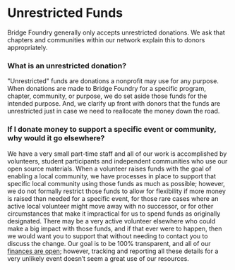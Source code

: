 # Unrestricted Funds

Bridge Foundry generally only accepts unrestricted donations. We ask that chapters and communities within our network explain this to donors appropriately.

### What is an unrestricted donation?
"Unrestricted" funds are donations a nonprofit may use for any purpose. When donations are made to Bridge Foundry for a specific program, chapter, community, or purpose, we do set aside those funds for the intended purpose. And, we clarify up front with donors that the funds are unrestricted just in case we need to reallocate the money down the road.

### If I donate money to support a specific event or community, why would it go elsewhere?
We have a very small part-time staff and all of our work is accomplished by volunteers, student participants and independent communities who use our open source materials.  When a volunteer raises funds with the goal of enabling a local community, we have processes in place to support that specific local community using those funds as much as possible; however, we do not formally restrict those funds to allow for flexibility if more money is raised than needed for a specific event, for those rare cases where an active local volunteer might move away with no successor, or for other circumstances that make it impractical for us to spend funds as originally designated. There may be a very active volunteer elsewhere who could make a big impact with those funds, and if that ever were to happen, then we would want you to support that without needing to contact you to discuss the change.  Our goal is to be 100% transparent, and all of our [finances are open](https://docs.google.com/spreadsheets/d/10TzUid02hIkZTCjwKLI-c-OX5OeB2yergr71eHCc3uc/edit?usp=sharing); however, tracking and reporting all these details for a very unlikely event doesn’t seem a great use of our resources.
